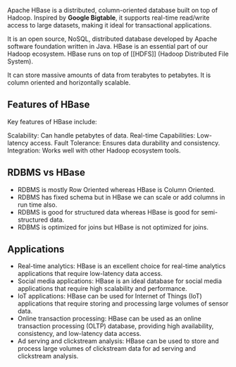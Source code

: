 Apache HBase is a distributed, column-oriented database built on top of Hadoop. Inspired by **Google Bigtable**, it supports real-time read/write access to large datasets, making it ideal for transactional applications.

It is an open source, NoSQL, distributed database developed by Apache software foundation written in Java. HBase is an essential part of our Hadoop ecosystem. HBase runs on top of [[HDFS]] (Hadoop Distributed File System). 

It can store massive amounts of data from terabytes to petabytes. It is column oriented and horizontally scalable. 

## Features of HBase

Key features of HBase include:

Scalability: Can handle petabytes of data.
Real-time Capabilities: Low-latency access.
Fault Tolerance: Ensures data durability and consistency.
Integration: Works well with other Hadoop ecosystem tools.

## RDBMS vs HBase

- RDBMS is mostly Row Oriented whereas HBase is Column Oriented. 
- RDBMS has fixed schema but in HBase we can scale or add columns in run time also. 
- RDBMS is good for structured data whereas HBase is good for semi-structured data. 
- RDBMS is optimized for joins but HBase is not optimized for joins. 

## Applications

- Real-time analytics: HBase is an excellent choice for real-time analytics applications that require low-latency data access.
- Social media applications: HBase is an ideal database for social media applications that require high scalability and performance.
- IoT applications: HBase can be used for Internet of Things (IoT) applications that require storing and processing large volumes of sensor data.
- Online transaction processing: HBase can be used as an online transaction processing (OLTP) database, providing high availability, consistency, and low-latency data access.
- Ad serving and clickstream analysis: HBase can be used to store and process large volumes of clickstream data for ad serving and clickstream analysis.
